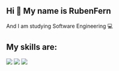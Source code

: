 ## Hi 👋 My name is RubenFern

And I am studying Software Engineering :computer:

## My skills are:
![](https://img.shields.io/badge/Java-orange?style=for-the-badge&logo=java&logoColor=white)
![](https://img.shields.io/badge/C++-blue?style=for-the-badge&logo=c%2B%2B&logoColor=white)
![](https://img.shields.io/badge/-NodeJS-brightgreen?style=for-the-badge&logo=Node.js&logoColor=white)


<!--
**RubenFern/RubenFern** is a ✨ _special_ ✨ repository because its `README.md` (this file) appears on your GitHub profile.

Here are some ideas to get you started:

- 🔭 I’m currently working on ...
- 🌱 I’m currently learning ...
- 👯 I’m looking to collaborate on ...
- 🤔 I’m looking for help with ...
- 💬 Ask me about ...
- 📫 How to reach me: ...
- 😄 Pronouns: ...
- ⚡ Fun fact: ...
-->
